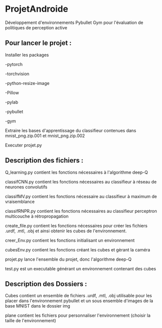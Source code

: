# ProjetAndroide
Développement d'environnements Pybullet Gym pour l'évaluation de politiques de perception active

## Pour lancer le projet :

  Installer les packages
  
  -pytorch
  
  -torchvision
  
  -python-resize-image
  
  -Pillow
  
  -pylab
  
  -pybullet
  
  -gym 
  
  
  
  Extraire les bases d'apprentissage du classifieur contenues dans mnist_png.zip.001 et mnist_png.zip.002


Executer projet.py


## Description des fichiers :

Q_learning.py contient les fonctions nécessaires à l'algorithme deep-Q

classifCNN.py contient les fonctions nécessaires au classifieur à réseau de neurones convolutifs

classifMV.py contient les fonctions nécessaire au classifieur à maximum de vraisemblance

classifRNPR.py contient les fonctions nécessaires au classifieur perceptron multicouche à rétropropagation

create_file.py contient les fonctions nécessaires pour créer les fichiers .urdf, .mtl, .obj et ainsi obtenir les cubes de l'environnement.

creer_Env.py contient les fonctions initialisant un environnement

cubesEnv.py contient les fonctions créant les cubes et gèrant la caméra

projet.py lance l'ensemble du projet, donc l'algorithme deep-Q

test.py est un executable générant un environnement contenant des cubes

## Description des Dossiers :
Cubes contient un ensemble de fichiers .urdf, .mtl, .obj utilisable pour les placer dans l'environnement pybullet et un sous ensemble d'images de la base MNIST dans le dossier img

plane contient les fichiers pour personnaliser l'environnement (choisir la taille de l'environnement)

